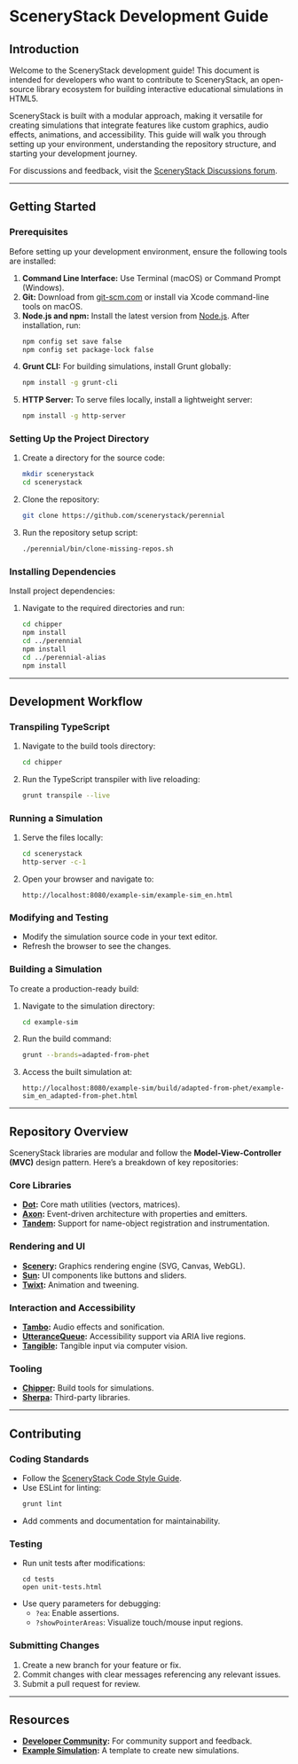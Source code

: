 # SceneryStack Development Guide

## Introduction

Welcome to the SceneryStack development guide! This document is intended for developers who want to contribute to SceneryStack, an open-source library ecosystem for building interactive educational simulations in HTML5. 

SceneryStack is built with a modular approach, making it versatile for creating simulations that integrate features like custom graphics, audio effects, animations, and accessibility. This guide will walk you through setting up your environment, understanding the repository structure, and starting your development journey.

For discussions and feedback, visit the [SceneryStack Discussions forum](https://github.com/orgs/scenerystack/discussions).

---

## Getting Started

### Prerequisites

Before setting up your development environment, ensure the following tools are installed:

1. **Command Line Interface:** Use Terminal (macOS) or Command Prompt (Windows).
2. **Git:** Download from [git-scm.com](https://git-scm.com/downloads) or install via Xcode command-line tools on macOS.
3. **Node.js and npm:** Install the latest version from [Node.js](https://nodejs.org/). After installation, run:
   ```sh
   npm config set save false
   npm config set package-lock false
   ```
4. **Grunt CLI:** For building simulations, install Grunt globally:
   ```sh
   npm install -g grunt-cli
   ```
5. **HTTP Server:** To serve files locally, install a lightweight server:
   ```sh
   npm install -g http-server
   ```

### Setting Up the Project Directory

1. Create a directory for the source code:
   ```sh
   mkdir scenerystack
   cd scenerystack
   ```
2. Clone the repository:
   ```sh
   git clone https://github.com/scenerystack/perennial
   ```
3. Run the repository setup script:
   ```sh
   ./perennial/bin/clone-missing-repos.sh
   ```

### Installing Dependencies

Install project dependencies:

1. Navigate to the required directories and run:
   ```sh
   cd chipper
   npm install
   cd ../perennial
   npm install
   cd ../perennial-alias
   npm install
   ```

---

## Development Workflow

### Transpiling TypeScript

1. Navigate to the build tools directory:
   ```sh
   cd chipper
   ```
2. Run the TypeScript transpiler with live reloading:
   ```sh
   grunt transpile --live
   ```

### Running a Simulation

1. Serve the files locally:
   ```sh
   cd scenerystack
   http-server -c-1
   ```
2. Open your browser and navigate to:
   ```
   http://localhost:8080/example-sim/example-sim_en.html
   ```

### Modifying and Testing

- Modify the simulation source code in your text editor.
- Refresh the browser to see the changes.

### Building a Simulation

To create a production-ready build:

1. Navigate to the simulation directory:
   ```sh
   cd example-sim
   ```
2. Run the build command:
   ```sh
   grunt --brands=adapted-from-phet
   ```
3. Access the built simulation at:
   ```
   http://localhost:8080/example-sim/build/adapted-from-phet/example-sim_en_adapted-from-phet.html
   ```

---

## Repository Overview

SceneryStack libraries are modular and follow the **Model-View-Controller (MVC)** design pattern. Here’s a breakdown of key repositories:

### Core Libraries

- **[Dot](https://github.com/scenerystack/dot):** Core math utilities (vectors, matrices).
- **[Axon](https://github.com/scenerystack/axon):** Event-driven architecture with properties and emitters.
- **[Tandem](https://github.com/scenerystack/tandem):** Support for name-object registration and instrumentation.

### Rendering and UI

- **[Scenery](https://github.com/scenerystack/scenery):** Graphics rendering engine (SVG, Canvas, WebGL).
- **[Sun](https://github.com/scenerystack/sun):** UI components like buttons and sliders.
- **[Twixt](https://github.com/scenerystack/twixt):** Animation and tweening.

### Interaction and Accessibility

- **[Tambo](https://github.com/scenerystack/tambo):** Audio effects and sonification.
- **[UtteranceQueue](https://github.com/scenerystack/utterance-queue):** Accessibility support via ARIA live regions.
- **[Tangible](https://github.com/scenerystack/tangible):** Tangible input via computer vision.

### Tooling

- **[Chipper](https://github.com/scenerystack/chipper):** Build tools for simulations.
- **[Sherpa](https://github.com/scenerystack/sherpa):** Third-party libraries.

---

## Contributing

### Coding Standards

- Follow the [SceneryStack Code Style Guide](https://github.com/scenerystack/phet-info/blob/main/code-style-guide.md).
- Use ESLint for linting:
  ```sh
  grunt lint
  ```
- Add comments and documentation for maintainability.

### Testing

- Run unit tests after modifications:
  ```
  cd tests
  open unit-tests.html
  ```
- Use query parameters for debugging:
  - `?ea`: Enable assertions.
  - `?showPointerAreas`: Visualize touch/mouse input regions.

### Submitting Changes

1. Create a new branch for your feature or fix.
2. Commit changes with clear messages referencing any relevant issues.
3. Submit a pull request for review.

---

## Resources

- **[Developer Community](../../join.md):** For community support and feedback.
- **[Example Simulation](https://github.com/scenerystack/example-sim):** A template to create new simulations.